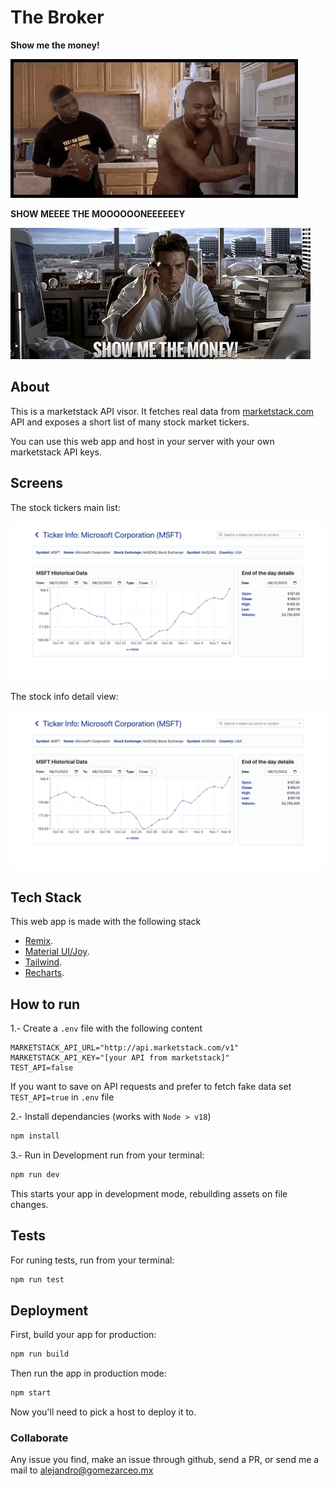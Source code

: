 # The Broker

**Show me the money!**

![Show me the money!](./public/shmthm1.gif)

**SHOW MEEEE THE MOOOOOONEEEEEEY**

![SHOW     ME     THE     MOOOOONEEEEEEEEY!](./public/shmthm2.gif)

## About

This is a marketstack API visor.
It fetches real data from [marketstack.com](https://marketstack.com/) API and exposes a short list of many stock market tickers.

You can use this web app and host in your server with your own marketstack API keys.

## Screens

The stock tickers main list:

![Main list](./public/screen-detail.png)

The stock info detail view:

![Detail View](./public/screen-detail.png)

## Tech Stack

This web app is made with the following stack

- [Remix](https://remix.run/docs).
- [Material UI/Joy](https://mui.com/joy-ui/getting-started/).
- [Tailwind](https://tailwindcss.com/).
- [Recharts](https://recharts.org/en-US/).

## How to run

1.- Create a `.env` file with the following content

```
MARKETSTACK_API_URL="http://api.marketstack.com/v1"
MARKETSTACK_API_KEY="[your API from marketstack]"
TEST_API=false
```

If you want to save on API requests and prefer to fetch fake data set `TEST_API=true` in `.env` file

2.- Install dependancies (works with `Node > v18`)

```sh
npm install
```

3.- Run in Development run from your terminal:

```sh
npm run dev
```

This starts your app in development mode, rebuilding assets on file changes.

## Tests

For runing tests, run from your terminal:

```sh
npm run test
```

## Deployment

First, build your app for production:

```sh
npm run build
```

Then run the app in production mode:

```sh
npm start
```

Now you'll need to pick a host to deploy it to.

### Collaborate

Any issue you find, make an issue through github, send a PR, or send me a mail to [alejandro@gomezarceo.mx](mailto:alejandro@gomezarceo.mx)

